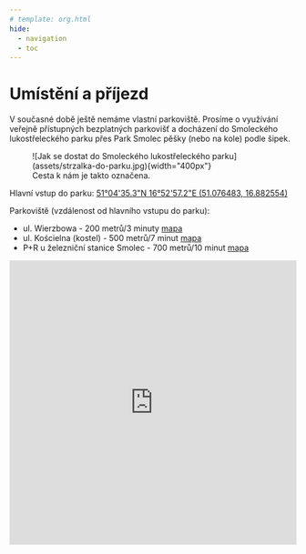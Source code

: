 ```yaml
---
# template: org.html
hide:
  - navigation
  - toc
---
```


# Umístění a příjezd

V současné době ještě nemáme vlastní parkoviště. Prosíme o využívání veřejně přístupných
bezplatných parkovišť a docházení do Smoleckého lukostřeleckého parku přes Park Smolec pěšky
(nebo na kole) podle šipek.

<figure markdown="span">
  ![Jak se dostat do Smoleckého lukostřeleckého parku](assets/strzalka-do-parku.jpg){width="400px"}
  <figcaption>Cesta k nám je takto označena.
    </figcaption>
</figure>


Hlavní vstup do parku: <a href='https://maps.app.goo.gl/wwSaAzDFzV9dbLfX7'>51°04'35.3"N 16°52'57.2"E (51.076483, 16.882554)</a>

Parkoviště (vzdálenost od hlavního vstupu do parku):

- ul. Wierzbowa - 200 metrů/3 minuty [mapa](https://maps.app.goo.gl/JDBaXuuxYoitEi2U7)
- ul. Kościelna (kostel) - 500 metrů/7 minut [mapa](https://maps.app.goo.gl/CpBQXUWpqHvMsCcb7)
- P+R u železniční stanice Smolec - 700 metrů/10 minut [mapa](https://maps.app.goo.gl/sPFy1LZ8RKDg1nyy7)

<iframe width="100%" height="500px" frameborder="0"
  src="https://umap.openstreetmap.fr/en/map/smolec-archery-parki-parkings_1241787">
</iframe>
